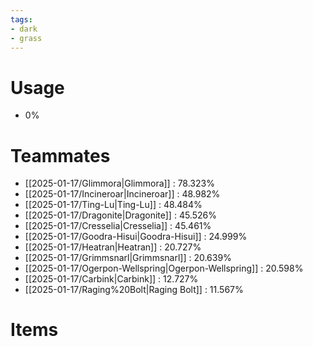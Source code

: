 ```yaml
---
tags:
- dark
- grass
---
```

# Usage
- 0%
# Teammates
- [[2025-01-17/Glimmora|Glimmora]] : 78.323%
- [[2025-01-17/Incineroar|Incineroar]] : 48.982%
- [[2025-01-17/Ting-Lu|Ting-Lu]] : 48.484%
- [[2025-01-17/Dragonite|Dragonite]] : 45.526%
- [[2025-01-17/Cresselia|Cresselia]] : 45.461%
- [[2025-01-17/Goodra-Hisui|Goodra-Hisui]] : 24.999%
- [[2025-01-17/Heatran|Heatran]] : 20.727%
- [[2025-01-17/Grimmsnarl|Grimmsnarl]] : 20.639%
- [[2025-01-17/Ogerpon-Wellspring|Ogerpon-Wellspring]] : 20.598%
- [[2025-01-17/Carbink|Carbink]] : 12.727%
- [[2025-01-17/Raging%20Bolt|Raging Bolt]] : 11.567%
# Items